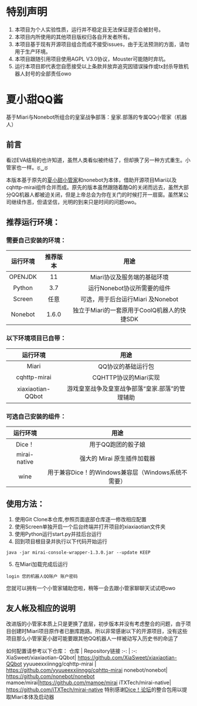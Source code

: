 # 特别声明
1. 本项目为个人实验性质，运行并不稳定且无法保证是否会被封号。
2. 本项目内所使用的其他项目版权归各自开发者所有。
3. 本项目基于现有开源项目组合而成不接受issues，由于无法预测的方面，请勿用于生产环境。
4. 本项目跟随引用项目使用AGPL V3.0协议，Mouster可能随时弃坑。
5. 运行本项目即代表您自愿接受以上条款并放弃追究因错误操作或tx封杀导致机器人封号的全部责任owo
# 夏小甜QQ酱
基于Miari与Nonebot所组合的皇室战争部落：皇家.部落的专属QQ小管家（机器人）
## 前言
看过EVA结局的也许知道，虽然人类看似被终结了，但却换了另一种方式重生。小管家也一样。ಥ‿ಥ

本版本基于原先的[夏小甜小管家](https://github.com/XiaSweet/xiaxiaotian-QQbot"小管家的原本链接，请在安全的环境下打开")和nonebot为本体，借助开源项目Miari以及cqhttp-mirai组件合并而成。原先的版本虽然跟随着酷Q的关闭而远去，虽然大部分QQ机器人都被迫关闭，但是上帝总会为你在关门的时候打开一扇窗。虽然某公司继续作恶，但请坚信，光明的到来只是时间的问题owo。
  
## 推荐运行环境：
### 需要自己安装的环境：
运行环境     | 推荐版本 | 用途
 :-: | :-: | :-:
OPENJDK| 11 | Miari协议及服务端的基础环境
Python| 3.7 | 运行Nonebot协议所需要的组件
Screen|任意| 可选，用于后台运行Miari 及Nonebot
Nonebot |1.6.0| 独立于Miari的一套原用于CoolQ机器人的快捷SDK
### 以下环境项目已自带：
运行环境 | 用途
 :-: | :-:
Miari|QQ协议的基础运行包
cqhttp-mirai|CQHTTP协议的Miari实现
xiaxiaotian-QQbot| 游戏皇室战争及皇室战争部落“皇家.部落”的管理辅助
### 可选自己安装的组件：
运行环境 | 用途
 :-: | :-:
 Dice！| 用于QQ跑团的骰子娘 
 mirai-native |强大的 Mirai 原生插件加载器
 wine | 用于兼容Dice！的Windows兼容层（Windows系统不需要）
## 使用方法：
1. 使用Git Clone本仓库,参照页面底部仓库逐一修改相应配置
2. 使用Screen单独开启一个后台终端并打开项目的xiaxiaotian文件夹
3. 使用Python运行start.py并挂后台运行
4. 回到项目根目录并执行以下代码开始运行
>
    java -jar mirai-console-wrapper-1.3.0.jar --update KEEP
5. 在Miari加载完成后运行
>
    login 您的机器人QQ账户 账户密码
  
  您就可以拥有一个小管家辅助您啦，稍等一会去跟小管家聊聊天试试吧owo
## 友人帐及相应的说明
改进版的小管家本质上只是更换了底层，初步版本并没有考虑整合的问题，由于项目创建时Miari项目原作者已删库跑路。所以非常感谢以下的开源项目，没有这些项目那么小管家夏小甜可能要跟其他QQ机器人一样被动写入历史书的命运了
  
如何配置请参考以下仓库：
仓库     | Repository链接 
 :-: | :-:
XiaSweet/xiaxiaotian-QQbot| https://github.com/XiaSweet/xiaxiaotian-QQbot
yyuueexxiinngg/cqhttp-mirai | https://github.com/yyuueexxiinngg/cqhttp-mirai
nonebot/nonebot| https://github.com/nonebot/nonebot
mamoe/mirai|https://github.com/mamoe/mirai
iTXTech/mirai-native|  https://github.com/iTXTech/mirai-native
特别感谢[Dice！论坛](https://forum.kokona.tech"请在安全的环境下打开")的整合包用以提取Miari本体及启动器
